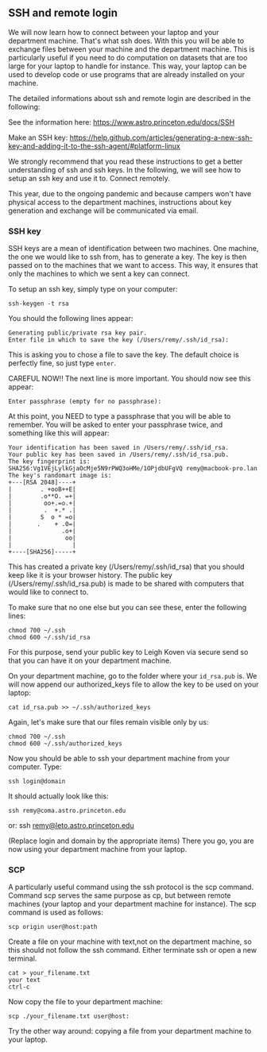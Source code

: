 ## SSH and remote login

We will now learn how to connect between your laptop and your department machine. That's what ssh does. With this you will be able to exchange files between your machine and the department machine. This is particularly useful if you need to do computation on datasets that are too large for your laptop to handle for instance. This way, your laptop can be used to develop code or use programs that are already installed on your machine. 

The detailed informations about ssh and remote login are described in the following:

See the information here:
https://www.astro.princeton.edu/docs/SSH

Make an SSH key:
https://help.github.com/articles/generating-a-new-ssh-key-and-adding-it-to-the-ssh-agent/#platform-linux

We strongly recommend that you read these instructions to get a better understanding of ssh and ssh keys. In the following, we will see how to setup an ssh key and use it to. Connect remotely.

This year, due to the ongoing pandemic and because campers won't have physical access to the department machines, instructions about key generation and exchange will be communicated via email.

### SSH key

SSH keys are a mean of identification between two machines. One machine, the one we would like to ssh from, has to generate a key. The key is then passed on to the machines that we want to access. This way, it ensures that only the machines to which we sent a key can connect.

To setup an ssh key, simply type on your computer:

	ssh-keygen -t rsa

You should the following lines appear:

	Generating public/private rsa key pair.
	Enter file in which to save the key (/Users/remy/.ssh/id_rsa):

This is asking you to chose a file to save the key. The default choice is perfectly fine, so just type `enter`. 

CAREFUL NOW!! The next line is more important. You should now see this appear:
	
	Enter passphrase (empty for no passphrase):

At this point, you NEED to type a passphrase that you will be able to remember. You will be asked to enter your passphrase twice, and something like this will appear:

	Your identification has been saved in /Users/remy/.ssh/id_rsa.
	Your public key has been saved in /Users/remy/.ssh/id_rsa.pub.
	The key fingerprint is:
	SHA256:Vg1VEjLylkGjaOcMje5N9rPWQ3oHMe/1OPjdbUFgVQ remy@macbook-pro.lan
	The key's randomart image is:
	+---[RSA 2048]----+
	|        . +ooB++E|
	|        .o**O. =+|
	|         oo+.=o.+|
	|         .  +.* .|
	|        S  o * =o|
	|       .    + .0=|
	|              .o+|
	|               oo|
	|                 |
	+----[SHA256]-----+

This has created a private key (/Users/remy/.ssh/id_rsa) that you should keep like it is your browser history. The public key (/Users/remy/.ssh/id_rsa.pub) is made to be shared with computers that would like to connect to. 

To make sure that no one else but you can see these, enter the following lines:
	
	chmod 700 ~/.ssh
	chmod 600 ~/.ssh/id_rsa

For this purpose, send your public key to Leigh Koven via secure send so that you can have it on your department machine.

On your department machine, go to the folder where your `id_rsa.pub` is. We will now append our authorized_keys file to allow the key to be used on your laptop:

	cat id_rsa.pub >> ~/.ssh/authorized_keys

Again, let's make sure that our files remain visible only by us:

	chmod 700 ~/.ssh
	chmod 600 ~/.ssh/authorized_keys


Now you should be able to ssh your department machine from your computer.
Type:
	
	ssh login@domain 

It should actually look like this:
	
	ssh remy@coma.astro.princeton.edu
or:
	ssh remy@leto.astro.princeton.edu

(Replace login and domain by the appropriate items) There you go, you are now using your department machine from your laptop.

### SCP

A particularly useful command using the ssh protocol is the scp command. Command scp serves the same purpose as cp, but between remote machines (your laptop and your department machine for instance). The scp command is used as follows:

	scp origin user@host:path

Create a file on your machine with text,not on the department machine, so this should not follow the ssh command. Either terminate ssh or open a new terminal.

	cat > your_filename.txt
	your text
	ctrl-c

Now copy the file to your department machine:

	scp ./your_filename.txt user@host:

Try the other way around: copying a file from your department machine to your laptop.
